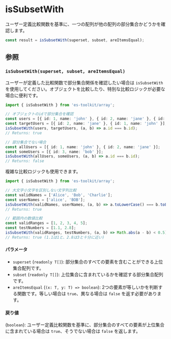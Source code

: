 # isSubsetWith

ユーザー定義比較関数を基準に、一つの配列が他の配列の部分集合かどうかを確認します。

```typescript
const result = isSubsetWith(superset, subset, areItemsEqual);
```

## 参照

### `isSubsetWith(superset, subset, areItemsEqual)`

ユーザーが定義した比較関数で部分集合関係を確認したい場合は `isSubsetWith` を使用してください。オブジェクトを比較したり、特別な比較ロジックが必要な場合に便利です。

```typescript
import { isSubsetWith } from 'es-toolkit/array';

// オブジェクトのidで部分集合を確認
const users = [{ id: 1, name: 'john' }, { id: 2, name: 'jane' }, { id: 3, name: 'bob' }];
const targetUsers = [{ id: 2, name: 'jane' }, { id: 1, name: 'john' }];
isSubsetWith(users, targetUsers, (a, b) => a.id === b.id);
// Returns: true

// 部分集合でない場合
const allUsers = [{ id: 1, name: 'john' }, { id: 2, name: 'jane' }];
const someUsers = [{ id: 3, name: 'bob' }];
isSubsetWith(allUsers, someUsers, (a, b) => a.id === b.id);
// Returns: false
```

複雑な比較ロジックも使用できます。

```typescript
import { isSubsetWith } from 'es-toolkit/array';

// 大文字小文字を区別しない文字列比較
const validNames = ['Alice', 'Bob', 'Charlie'];
const userNames = ['alice', 'BOB'];
isSubsetWith(validNames, userNames, (a, b) => a.toLowerCase() === b.toLowerCase());
// Returns: true

// 範囲内の数値比較
const validRanges = [1, 2, 3, 4, 5];
const testNumbers = [1.1, 2.8];
isSubsetWith(validRanges, testNumbers, (a, b) => Math.abs(a - b) < 0.5);
// Returns: true (1.1は1と、2.8は3と十分に近い)
```

#### パラメータ

- `superset` (`readonly T[]`): 部分集合のすべての要素を含むことができる上位集合配列です。
- `subset` (`readonly T[]`): 上位集合に含まれているかを確認する部分集合配列です。
- `areItemsEqual` (`(x: T, y: T) => boolean`): 2つの要素が等しいかを判断する関数です。等しい場合は `true`、異なる場合は `false` を返す必要があります。

#### 戻り値

(`boolean`): ユーザー定義比較関数を基準に、部分集合のすべての要素が上位集合に含まれている場合は `true`、そうでない場合は `false` を返します。
